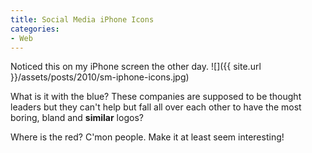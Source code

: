 ```yaml
---
title: Social Media iPhone Icons
categories:
- Web
---
```


Noticed this on my iPhone screen the other day.
![]({{ site.url }}/assets/posts/2010/sm-iphone-icons.jpg)

What is it with the blue? These companies are supposed to be thought leaders but they can't help but fall all over each other to have the most boring, bland and **similar** logos?

Where is the red? C'mon people. Make it at least seem interesting!
